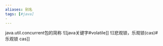 ```yaml
---
aliases: 别名
tags: [#java]
- 
---
```

java.util.concurrent包的简称
![[java关键字#volatile]]
![[悲观锁，乐观锁(cas)#乐观锁 cas]]

